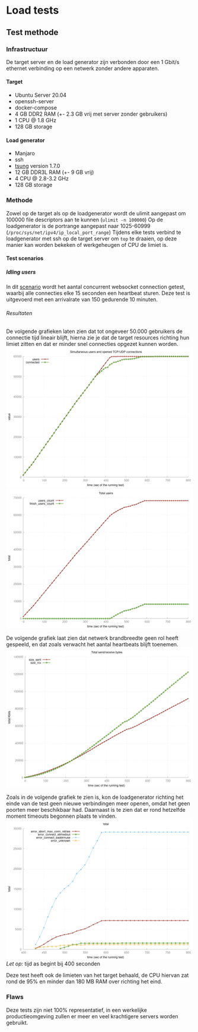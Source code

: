 # Load tests

## Test methode

### Infrastructuur

De target server en de load generator zijn verbonden door een 1 Gbit/s ethernet verbinding op een netwerk zonder andere
apparaten.

#### Target

- Ubuntu Server 20.04
- openssh-server
- docker-compose
- 4 GB DDR2 RAM (+- 2.3 GB vrij met server zonder gebruikers)
- 1 CPU @ 1.8 GHz
- 128 GB storage

#### Load generator

- Manjaro
- ssh
- [tsung](http://tsung.erlang-projects.org/user_manual/installation.html) version 1.7.0
- 12 GB DDR3L RAM (+- 9 GB vrij)
- 4 CPU @ 2.8-3.2 GHz
- 128 GB storage

### Methode

Zowel op de target als op de loadgenerator wordt de ulimit aangepast om 100000 file descriptors aan te
kunnen (`ulimit -n 100000`)
Op de loadgenerator is de portrange aangepast naar 1025-60999 (`/proc/sys/net/ipv4/ip_local_port_range`)
Tijdens elke tests verbind te loadgenerator met ssh op de target server om `top` te draaien, op deze manier kan worden
bekeken of werkgeheugen of CPU de limiet is.

#### Test scenarios

##### Idling users

In dit [scenario](./tsung-config-websocket-heartbeat.xml) wordt het aantal concurrent websocket connection getest, waarbij alle connecties elke 15 seconden een
heartbeat sturen. Deze test is uitgevoerd met een arrivalrate van 150 gedurende 10 minuten.

###### Resultaten

De volgende grafieken laten zien dat tot ongeveer 50.000 gebruikers de connectie tijd lineair blijft, hierna zie je dat
de target resources richting hun limiet zitten en dat er minder snel connecties opgezet kunnen worden.
![](concurrent-websockets-heartbeat/graphes-Users-simultaneous.png)
![](concurrent-websockets-heartbeat/graphes-Users_Arrival-total.png)

De volgende grafiek laat zien dat netwerk brandbreedte geen rol heeft gespeeld, en dat zoals verwacht het aantal
heartbeats blijft toenemen.
![](concurrent-websockets-heartbeat/graphes-Size-total.png)

Zoals in de volgende grafiek te zien is, kon de loadgenerator richting het einde van de test geen nieuwe verbindingen
meer openen, omdat het geen poorten meer beschikbaar had. Daarnaast is te zien dat er rond hetzelfde moment timeouts
begonnen plaats te vinden.
![](concurrent-websockets-heartbeat/graphes-Errors-total.png)
*Let op:* tijd as begint bij 400 seconden

Deze test heeft ook de limieten van het target behaald, de CPU hiervan zat rond de 95% en minder dan 180 MB RAM over
richting het eind.

### Flaws

Deze tests zijn niet 100% representatief, in een werkelijke productieomgeving zullen er meer en veel krachtigere servers
worden gebruikt.